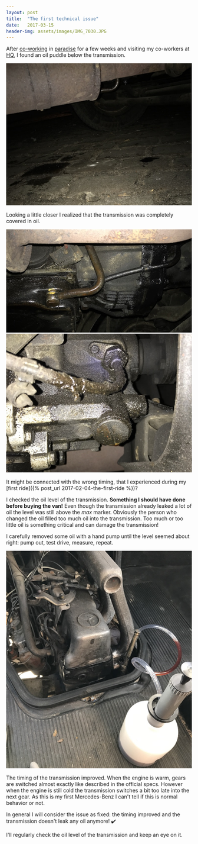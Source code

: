 ```yaml
---
layout: post
title:  "The first technical issue"
date:   2017-03-15
header-img: assets/images/IMG_7030.JPG
---
```


After [co-working](http://sayulitacowork.com/) in [paradise](https://www.google.com/maps/place/Sayulita,+Nayarit,+Mexico/@20.8697947,-105.4475249,15z) for a few weeks and visiting my co-workers at [HQ](https://www.google.com/maps/place/GitHub/@37.7822713,-122.3934366,17z), I found an oil puddle below the transmission.

![Oil puddle below the van](/assets/images/IMG_7027.JPG)

Looking a little closer I realized that the transmission was completely covered in oil.

![Transmission leaking oil](/assets/images/IMG_7030.JPG)
![Transmission leaking even more oil](/assets/images/IMG_7059.JPG)

It might be connected with the wrong timing, that I experienced during my [first ride]({% post_url 2017-02-04-the-first-ride %})?

I checked the oil level of the transmission. **Something I should have done before buying the van!** Even though the transmission already leaked a lot of oil the level was still above the *max* marker. Obviously the person who changed the oil filled too much oil into the transmission. Too much or too little oil is something critical and can damage the transmission!

I carefully removed some oil with a hand pump until the level seemed about right: pump out, test drive, measure, repeat.

![Pumping out oil from the transmission](/assets/images/IMG_7081.JPG)

The timing of the transmission improved. When the engine is warm, gears are switched almost exactly like described in the official specs. However when the engine is still cold the transmission switches a bit too late into the next gear. As this is my first Mercedes-Benz I can't tell if this is normal behavior or not.

In general I will consider the issue as fixed: the timing improved and the transmission doesn't leak any oil anymore! :heavy_check_mark:

I'll regularly check the oil level of the transmission and keep an eye on it.
